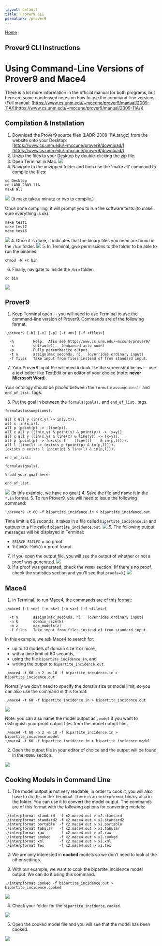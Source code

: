 ```yaml
---
layout: default
title: Prover9 CLI
permalink: /prover9
---
```


[Home](./)

## Prover9 CLI Instructions

# Using Command-Line Versions of Prover9 and Mace4

There is a lot more information in the official manual for both programs, but here are some condensed notes on how to use the command-line versions. (Full manual: [https://www.cs.unm.edu/~mccune/prover9/manual/2009-11A/](https://www.cs.unm.edu/~mccune/prover9/manual/2009-11A/))

## Compilation & Installation

1. Download the Prover9 source files (LADR-2009-11A.tar.gz) from the website onto your Desktop:
[https://www.cs.unm.edu/~mccune/prover9/download/](https://www.cs.unm.edu/~mccune/prover9/download/)
2. Unzip the files to your Desktop by double-clicking the zip file.
3. Open Terminal in Mac.
![](files/prover9/2019-10-22_22-03-43.jpg)
4. Navigate to the unzipped folder and then use the 'make all' command to compile the files:
```shell
cd Desktop
cd LADR-2009-11A
make all
```
![](files/prover9/2019-10-22_21-57-49.jpg)
(It make take a minute or two to compile.)

Once done compiling, it will prompt you to run the software tests (to make sure everything is ok).
```shell
make test1
make test2
make test3
```
![](files/prover9/2019-10-22_22-00-58.jpg)
4. Once it is done, it indicates that the binary files you need are found in the `/bin` folder.
![](files/prover9/2019-10-22_22-01-43.jpg)
5. In Terminal, give permissions to the folder to be able to run the binaries:
```shell
chmod -R +x bin
```
6. Finally, navigate to inside the `/bin` folder:
```shell
cd bin
```
![](files/prover9/2019-10-22_22-03-03.jpg)

## Prover9
1. Keep Terminal open -- you will need to use Terminal to use the command-line version of Prover9.
Commands are of the following format.

```shell
./prover9 [-h] [-x] [-p] [-t <n>] [-f <files>]

  -h         Help.  Also see http://www.cs.unm.edu/~mccune/prover9/
  -x         set(auto2).  (enhanced auto mode)
  -p         Fully parenthesize output.
  -t n       assign(max_seconds, n).  (overrides ordinary input)
  -f files   Take input from files instead of from standard input.
```
2. Your Prover9 input file will need to look like the screenshot below -- use a text editor like TextEdit or an editor of your choice (note: **never Microsoft Word**).

Your ontology should be placed between  the `formula(assumptions).` and `end_of_list.` tags.

3.  Put the goal in between the `formula(goals).` and `end_of_list.` tags.
```
formulas(assumptions).

all x all y (in(x,y) -> in(y,x)).
all x (in(x,x)).
all p (point(p) -> -line(p)).
all x all y ((in(x,y) & point(x) & point(y)) -> (x=y)).
all x all y ((in(x,y) & line(x) & line(y)) -> (x=y)).
all p (point(p) -> (exists l 	(line(l) 	& in(p,l)))).
all l (line(l) -> (exists p (point(p) & in(p,l)))).
(exists p exists l (point(p) & line(l) & in(p,l))).

end_of_list.

formulas(goals).

% add your goal here

end_of_list.
```

![](files/prover9/2019-10-22_22-05-30.jpg)
(In this example, we have no goal.)
4. Save the file and name it in the `*.in` format.
5. To run Prover9, you will need to issue the following command:
```shell
./prover9 -t 60 -f bipartite_incidence.in > bipartite_incidence.out
```
Time limit is 60 seconds, it takes in a file called `bipartite_incidence.in` and outputs to a file called `bipartite_incidence.out`.
![](files/prover9/2019-10-22_22-06-50.jpg)
6. The following output messages will be displayed in Terminal:
* `SEARCH FAILED` = no proof
* `THEOREM PROVED` = proof found
7. If you open the output file, you will see the output of whether or not a proof was generated.
![](files/prover9/2019-10-22_22-07-34.jpg)
8. If a proof was generated, check the `PROOF` section. (If there's no proof, check the statistics section and you'll see that `proofs=0`.)
![](files/prover9/2019-10-22_22-09-31.jpg)

## Mace4

1.  In Terminal, to run Mace4, the commands are of this format:
```shell
./mace4 [-t <n>] [-n <k>] [-m <z>] [-f <files>]

  -t n       assign(max_seconds, n).  (overrides ordinary input)
  -n k       domain_size(k)
  -m z       max_models(z)
  -f files   Take input from files instead of from standard input.
```
In this example, we ask Mace4 to search for:
* up to 10 models of domain size 2 or more, 
* with a time limit of 60 seconds, 
* using the file `bipartite_incidence_in`, and 
* writing the output to `bipartite_incidence.out`.
```shell
./mace4 -t 60 -n 2 -m 10 -f bipartite_incidence.in > bipartite_incidence.out
```

Normally we don't need to specify the domain size or model limit, so you can also use the command in this format:

```shell
./mace4 -t 60 -f bipartite_incidence.in > bipartite_incidence.out
```
![](files/prover9/2019-10-22_22-10-43.jpg)

Note: you can also name the model output as `.model` if you want to distinguish your proof output files from the model output files.

```shell
./mace4 -t 60 -n 2 -m 10 -f bipartite_incidence.in > bipartite_incidence.model
./mace4 -t 60 -f bipartite_incidence.in > bipartite_incidence.model
```

2. Open the output file in your editor of choice and the output will be found in the `MODEL` section.

![](files/prover9/2019-10-22_22-11-30.jpg)

## Cooking Models in Command Line

1. The model output is not very readable, in order to cook it, you will also have to do this in the Terminal.  There is an `interpformat` binary also in the folder.  You can use it to convert the model output.  The commands are of this format with the following options for converting models:

```shell
./interpformat standard  -f x2.mace4.out > x2.standard
./interpformat standard2 -f x2.mace4.out > x2.standard2
./interpformat portable  -f x2.mace4.out > x2.portable
./interpformat tabular   -f x2.mace4.out > x2.tabular
./interpformat raw       -f x2.mace4.out > x2.raw
./interpformat cooked    -f x2.mace4.out > x2.cooked
./interpformat xml       -f x2.mace4.out > x2.xml
./interpformat tex       -f x2.mace4.out > x2.tex
```
2.  We are only interested in **cooked** models so we don't need to look at the other settings.

3.  With our example, we want to cook the bipartite_incidence model output.  We can do it using this command.
```shell
./interpformat cooked -f bipartite_incidence.out > bipartite_incidence.cooked
```

![](files/prover9/2019-10-22_22-12-04.jpg)

4. Check your folder for the `bipartite_incidence.cooked`.

![](files/prover9/2019-10-22_22-13-00.jpg)

5.  Open the cooked model file and you will see that the model has been cooked.

![](files/prover9/2019-10-22_22-13-39.jpg)